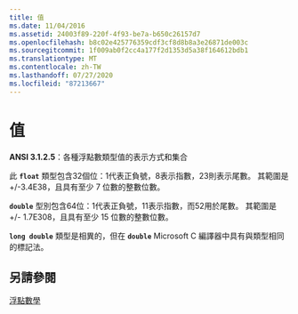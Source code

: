 ```yaml
---
title: 值
ms.date: 11/04/2016
ms.assetid: 24003f89-220f-4f93-be7a-b650c26157d7
ms.openlocfilehash: b8c02e425776359cdf3cf8d8b8a3e26871de003c
ms.sourcegitcommit: 1f009ab0f2cc4a177f2d1353d5a38f164612bdb1
ms.translationtype: MT
ms.contentlocale: zh-TW
ms.lasthandoff: 07/27/2020
ms.locfileid: "87213667"
---
```

# <a name="values"></a>值

**ANSI 3.1.2.5**：各種浮點數類型值的表示方式和集合

此 **`float`** 類型包含32個位：1代表正負號，8表示指數，23則表示尾數。 其範圍是 +/-3.4E38，且具有至少 7 位數的整數位數。

**`double`** 型別包含64位：1代表正負號，11表示指數，而52用於尾數。 其範圍是 +/- 1.7E308，且具有至少 15 位數的整數位數。

**`long double`** 類型是相異的，但在 **`double`** Microsoft C 編譯器中具有與類型相同的標記法。

## <a name="see-also"></a>另請參閱

[浮點數學](../c-language/floating-point-math.md)

